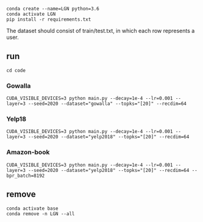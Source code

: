 




```
conda create --name=LGN python=3.6
conda activate LGN
pip install -r requirements.txt
```


The dataset should consist of train/test.txt, in which each row represents a user.

## run

```
cd code
```

### Gowalla


```
CUDA_VISIBLE_DEVICES=3 python main.py --decay=1e-4 --lr=0.001 --layer=3 --seed=2020 --dataset="gowalla" --topks="[20]" --recdim=64
```

### Yelp18


```
CUDA_VISIBLE_DEVICES=3 python main.py --decay=1e-4 --lr=0.001 --layer=3 --seed=2020 --dataset="yelp2018" --topks="[20]" --recdim=64
```

### Amazon-book


```
CUDA_VISIBLE_DEVICES=3 python main.py --decay=1e-4 --lr=0.001 --layer=3 --seed=2020 --dataset="yelp2018" --topks="[20]" --recdim=64 --bpr_batch=8192
```


## remove

```
conda activate base
conda remove -n LGN --all
```
